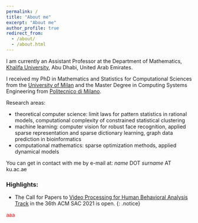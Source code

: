 ```yaml
---
permalink: /
title: "About me"
excerpt: "About me"
author_profile: true
redirect_from: 
  - /about/
  - /about.html
---
```

I am currently an Assistant Professor at the Department of Mathematics, [Khalifa University](https://www.ku.ac.ae), Abu Dhabi, United Arab Emirates.

I received my PhD in Mathematics and Statistics for Computational Sciences from the [University of Milan](https://www.unimi.it) and the Master Degree in Computing Systems Engineering from [Politecnico di Milano](https://www.polimi.it).

Research areas:
 - theoretical computer science: limit laws for pattern statistics in rational models, computational complexity of constrained statistical clustering
 - machine learning: computer vision for robust face recognition, applied sparse representation and sparse dictionary learning, graph data prediction in bioinformatics
 - computational mathematics: sparse optimization methods, applied dynamical models

You can get in contact with me by e-mail at: _name_ DOT _surname_ AT ku.ac.ae

### <SPAN STYLE="text-decoration:blink; text-color: red">Highlights:</SPAN>
 - The Call for Papers to [Video Processing for Human Behavioral Analysis Track](http://phuselab.di.unimi.it/VP-HBA2021) in the 36th ACM SAC 2021 is open.
 {: .notice}
 
 <p style="color:red">aaa</p>